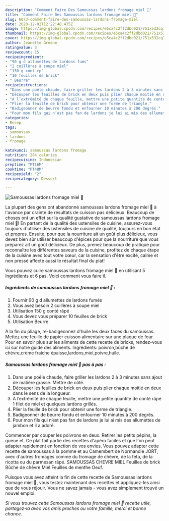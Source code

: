 ```yaml
---
description: "Comment Faire Des Samoussas lardons fromage miel 🍯"
title: "Comment Faire Des Samoussas lardons fromage miel 🍯"
slug: 6073-comment-faire-des-samoussas-lardons-fromage-miel
date: 2020-12-02T12:22:48.475Z
image: https://img-global.cpcdn.com/recipes/e5ca4c2ff2dbd021/751x532cq70/samoussas-lardons-fromage-miel-🍯-photo-principale-de-la-recette.jpg
thumbnail: https://img-global.cpcdn.com/recipes/e5ca4c2ff2dbd021/751x532cq70/samoussas-lardons-fromage-miel-🍯-photo-principale-de-la-recette.jpg
cover: https://img-global.cpcdn.com/recipes/e5ca4c2ff2dbd021/751x532cq70/samoussas-lardons-fromage-miel-🍯-photo-principale-de-la-recette.jpg
author: Jeanette Greene
ratingvalue: 3
reviewcount: 15
recipeingredient:
- "90 g d allumettes de lardons fums"
- "2 cuillères à soupe miel"
- "150 g cont rp"
- "10 feuilles de brick"
- " Beurre"
recipeinstructions:
- "Dans une poêle chaude, faire griller les lardons 2 à 3 minutes sans ajout de matière grasse. Mettre de côté."
- "Découper les feuilles de brick en deux puis plier chaque moitié en deux dans le sens de la longueur."
- "A l’extrémité de chaque feuille, mettre une petite quantité de conté râpé 1 filet de miel et quelques lardons grillés."
- "Plier la feuille de brick pour obtenir une forme de triangle."
- "Badigeonner de beurre fondu et enfourner 10 minutes à 200 degrés."
- "Pour mon fils qui n’est pas fan de lardons je lui ai mis des allumettes de jambon et il a adoré."
categories:
- Resep
tags:
- samoussas
- lardons
- fromage

katakunci: samoussas lardons fromage 
nutrition: 284 calories
recipecuisine: Indonesian
preptime: "PT16M"
cooktime: "PT48M"
recipeyield: "2"
recipecategory: Dessert

---
```



![Samoussas lardons fromage miel 🍯](https://img-global.cpcdn.com/recipes/e5ca4c2ff2dbd021/751x532cq70/samoussas-lardons-fromage-miel-🍯-photo-principale-de-la-recette.jpg)

La plupart des gens ont abandonné samoussas lardons fromage miel 🍯 à l'avance par crainte de résultats de cuisson pas délicieux. Beaucoup de choses ont un effet sur la qualité gustative de samoussas lardons fromage miel 🍯! En partant de la qualité des ustensiles de cuisine, assurez-vous toujours d'utiliser des ustensiles de cuisine de qualité, toujours en bon état et propres. Ensuite, pour que la nourriture ait un goût plus délicieux, vous devez bien sûr utiliser beaucoup d'épices pour que la nourriture que vous préparez ait un goût délicieux. De plus, prenez beaucoup de pratique pour reconnaître les différentes saveurs de la cuisine, profitez de chaque étape de la cuisine avec tout votre cœur, car la sensation d'être excité, calme et non pressé affecte aussi le résultat final du plat!

<!--inarticleads1-->

Vous pouvez cuire samoussas lardons fromage miel 🍯 en utilisant 5 Ingrédients et 6 pas. Voici comment vous faire il.

##### Ingrédients de samoussas lardons fromage miel 🍯 :

1. Fournir 90 g d allumettes de lardons fumés
1. Vous avez besoin 2 cuillères à soupe miel
1. Utilisation 150 g conté râpé
1. Vous devez vous préparer 10 feuilles de brick
1. Utilisation  Beurre


A la fin du pliage, re-badigeonnez d&#39;huile les deux faces du samoussas. Mettez une feuille de papier cuisson alimentaire sur une plaque de four. Pour en savoir plus sur les aliments de cette recette de bricks, rendez-vous ici sur notre guide des aliments. Ingrédients: poivron,bûche de chèvre,crème fraîche épaisse,lardons,miel,poivre,huile. 

<!--inarticleads2-->

##### Samoussas lardons fromage miel 🍯 pas à pas :

1. Dans une poêle chaude, faire griller les lardons 2 à 3 minutes sans ajout de matière grasse. Mettre de côté.
1. Découper les feuilles de brick en deux puis plier chaque moitié en deux dans le sens de la longueur.
1. A l’extrémité de chaque feuille, mettre une petite quantité de conté râpé 1 filet de miel et quelques lardons grillés.
1. Plier la feuille de brick pour obtenir une forme de triangle.
1. Badigeonner de beurre fondu et enfourner 10 minutes à 200 degrés.
1. Pour mon fils qui n’est pas fan de lardons je lui ai mis des allumettes de jambon et il a adoré.


Commencer par couper les poivrons en deux. Retirer les petits pépins, la queue et. Ce plat fait partie des recettes d&#39;apéro faciles et que l&#39;on peut adapter rapidement en fonction de vos envies. Vous pouvez adapter cette recette de samoussas à la pomme et au Camembert de Normandie JORT, avec d&#39;autres fromages comme du fromage de chèvre, de la feta, de la ricotta ou du parmesan râpé. SAMOUSSAS CHEVRE MIEL Feuilles de brick Bûche de chèvre Miel Feuilles de menthe Oeuf. 

<!--inarticleads1-->

<p>
Puisque vous avez atteint la fin de cette recette de Samoussas lardons fromage miel 🍯, vous testez maintenant des recettes et appliquez-les ainsi que de vous réjouir. Vous ne savez jamais - vous avez simplement trouvé un nouvel emploi.
</p>

<p>
<i>Si vous trouvez cette Samoussas lardons fromage miel 🍯 recette utile, partagez-la avec vos amis proches ou votre famille, merci et bonne chance.</i>
</p>
